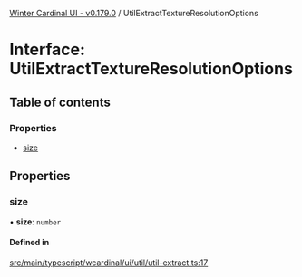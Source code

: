 [Winter Cardinal UI - v0.179.0](../index.md) / UtilExtractTextureResolutionOptions

# Interface: UtilExtractTextureResolutionOptions

## Table of contents

### Properties

- [size](UtilExtractTextureResolutionOptions.md#size)

## Properties

### size

• **size**: `number`

#### Defined in

[src/main/typescript/wcardinal/ui/util/util-extract.ts:17](https://github.com/winter-cardinal/winter-cardinal-ui/blob/v0.179.0/src/main/typescript/wcardinal/ui/util/util-extract.ts#L17)
